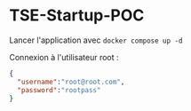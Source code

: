 # TSE-Startup-POC

Lancer l'application avec `docker compose up -d`

Connexion à l'utilisateur root :
```json
{
  "username":"root@root.com",
  "password":"rootpass"
}
```